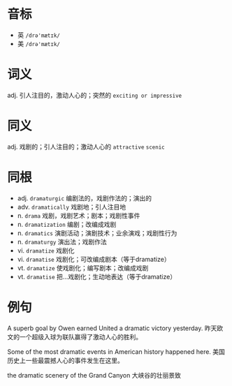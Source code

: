 # 音标

- 英 `/drə'mætɪk/`
- 美 `/drə'mætɪk/`

# 词义

adj. 引人注目的，激动人心的；突然的
`exciting or impressive`

# 同义

adj. 戏剧的；引人注目的；激动人心的
`attractive` `scenic`

# 同根

- adj. `dramaturgic` 编剧法的，戏剧作法的；演出的
- adv. `dramatically` 戏剧地；引人注目地
- n. `drama` 戏剧，戏剧艺术；剧本；戏剧性事件
- n. `dramatization` 编剧；改编成戏剧
- n. `dramatics` 演剧活动；演剧技术；业余演戏；戏剧性行为
- n. `dramaturgy` 演出法；戏剧作法
- vi. `dramatize` 戏剧化
- vi. `dramatise` 戏剧化；可改编成剧本（等于dramatize）
- vt. `dramatize` 使戏剧化；编写剧本；改编成戏剧
- vt. `dramatise` 把…戏剧化；生动地表达（等于dramatize）

# 例句

A superb goal by Owen earned United a dramatic victory yesterday.
昨天欧文的一个超级入球为联队赢得了激动人心的胜利。

Some of the most dramatic events in American history happened here.
美国历史上一些最震撼人心的事件发生在这里。

the dramatic scenery of the Grand Canyon
大峡谷的壮丽景致


